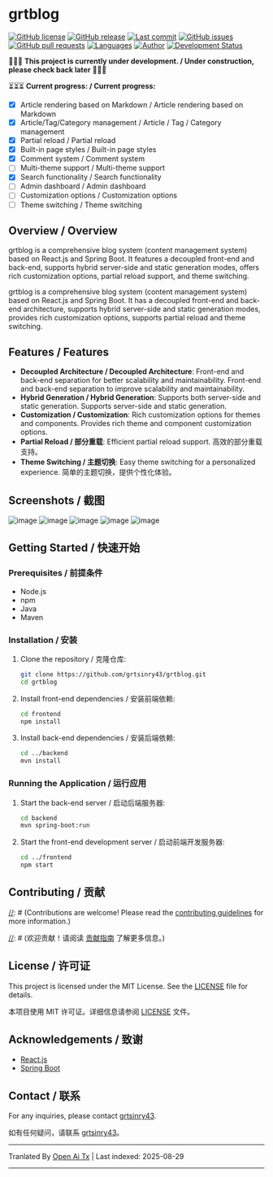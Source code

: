 # grtblog

[![GitHub license](https://img.shields.io/github/license/grtsinry43/grtblog)](http://www.apache.org/licenses/LICENSE-2.0.html)
[![GitHub release](https://img.shields.io/github/v/release/grtsinry43/grtblog)](https://github.com/grtsinry43/grtblog/releases)
[![Last commit](https://img.shields.io/github/last-commit/grtsinry43/grtblog)](https://github.com/grtsinry43/grtblog/commits/main)
[![GitHub issues](https://img.shields.io/github/issues/grtsinry43/grtblog)](https://github.com/grtsinry43/grtblog/issues)
[![GitHub pull requests](https://img.shields.io/github/issues-pr/grtsinry43/grtblog)](https://github.com/grtsinry43/grtblog/pulls)
[![Languages](https://img.shields.io/github/languages/top/grtsinry43/grtblog)](https://github.com/grtsinry43/grtblog)
[![Author](https://img.shields.io/badge/author-grtsinry43-blue)](https://github.com/grtsinry43)
[![Development Status](https://img.shields.io/badge/status-in%20development-yellow)](https://github.com/grtsinry43/grtblog)

🚧🚧🚧 **This project is currently under development. / Under construction, please check back later** 🚧🚧🚧

⏳⏳⏳ **Current progress: / Current progress:**

- [x] Article rendering based on Markdown / Article rendering based on Markdown
- [x] Article/Tag/Category management / Article / Tag / Category management
- [x] Partial reload / Partial reload
- [x] Built-in page styles / Built-in page styles
- [x] Comment system / Comment system
- [ ] Multi-theme support / Multi-theme support
- [x] Search functionality / Search functionality
- [ ] Admin dashboard / Admin dashboard
- [ ] Customization options / Customization options
- [ ] Theme switching / Theme switching

## Overview / Overview

grtblog is a comprehensive blog system (content management system) based on React.js and Spring Boot. It features a
decoupled front-end and back-end, supports hybrid server-side and static generation modes, offers rich customization
options, partial reload support, and theme switching.

grtblog is a comprehensive blog system (content management system) based on React.js and Spring Boot. It has a decoupled front-end and back-end architecture, supports hybrid server-side and static generation modes, provides rich customization options, supports partial reload and theme switching.

## Features / Features

- **Decoupled Architecture / Decoupled Architecture**: Front-end and back-end separation for better scalability and
  maintainability. Front-end and back-end separation to improve scalability and maintainability.
- **Hybrid Generation / Hybrid Generation**: Supports both server-side and static generation. Supports server-side and static generation.
- **Customization / Customization**: Rich customization options for themes and components. Provides rich theme and component customization options.
- **Partial Reload / 部分重载**: Efficient partial reload support. 高效的部分重载支持。
- **Theme Switching / 主题切换**: Easy theme switching for a personalized experience. 简单的主题切换，提供个性化体验。

## Screenshots / 截图

![image](https://github.com/user-attachments/assets/40cac1c2-767a-4e0e-b72c-664384e93dfd)
![image](https://github.com/user-attachments/assets/0f8819c4-5be2-47bf-b526-2db097141bd9)
![image](https://github.com/user-attachments/assets/acbb9f7b-4ffc-45ff-835e-e09ee0a16979)
![image](https://github.com/user-attachments/assets/72116ff9-eb07-4e0c-921a-c3db32cbd59c)
![image](https://github.com/user-attachments/assets/6e790aab-94f4-4ada-8fc7-fc1bef0af5c8)


## Getting Started / 快速开始

### Prerequisites / 前提条件

- Node.js
- npm
- Java
- Maven

### Installation / 安装

1. Clone the repository / 克隆仓库:
    ```bash
    git clone https://github.com/grtsinry43/grtblog.git
    cd grtblog
    ```
2. Install front-end dependencies / 安装前端依赖:

    ```bash
    cd frontend
    npm install
    ```
3. Install back-end dependencies / 安装后端依赖:

    ```bash
    cd ../backend
    mvn install
    ```

### Running the Application / 运行应用

1. Start the back-end server / 启动后端服务器:
    ```bash
    cd backend
    mvn spring-boot:run
    ```
2. Start the front-end development server / 启动前端开发服务器:

    ```bash
    cd ../frontend
    npm start
    ```
## Contributing / 贡献

[//]: # (Contributions are welcome! Please read the [contributing guidelines](CONTRIBUTING.md) for more information.)

[//]: # ()
[//]: # (欢迎贡献！请阅读 [贡献指南](CONTRIBUTING.md) 了解更多信息。)

## License / 许可证

This project is licensed under the MIT License. See the [LICENSE](LICENSE) file for details.

本项目使用 MIT 许可证。详细信息请参阅 [LICENSE](LICENSE) 文件。

## Acknowledgements / 致谢

- [React.js](https://reactjs.org/)
- [Spring Boot](https://spring.io/projects/spring-boot)

## Contact / 联系

For any inquiries, please contact [grtsinry43](https://github.com/grtsinry43).

如有任何疑问，请联系 [grtsinry43](https://github.com/grtsinry43)。



---

Tranlated By [Open Ai Tx](https://github.com/OpenAiTx/OpenAiTx) | Last indexed: 2025-08-29

---